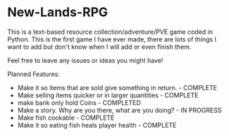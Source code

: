 # New-Lands-RPG
This is a text-based resource collection/adventure/PVE game coded in Python. This is the first game I have ever made, there are lots of things I want to add but don't know when I will add or even finish them. 

Feel free to leave any issues or ideas you might have!


Planned Features:
- Make it so items that are sold give something in return. - COMPLETE
- Make selling items quicker or in larger quantities - COMPLETE
- make bank only hold Coins - COMPLETED
- Make a story. Why are you there, what are you doing? - IN PROGRESS
- Make fish cookable - COMPLETE
- Make it so eating fish heals player health - COMPLETE
